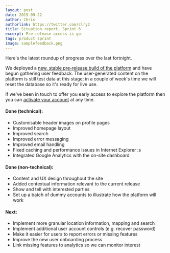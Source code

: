 ```yaml
---
layout: post
date: 2015-09-22
author: Chris
authorlink: https://twitter.com/clry2
title: Situation report, Sprint 6
excerpt: Pre-release access is go.
tags: product sprint
image: samplefeedback.png
---
```


Here's the latest roundup of progress over the last fortnight.

We deployed a [new, stable pre-release build of the platform](https://goodhq.org) and have begun gathering user feedback. The user-generated content on the platform is still test data at this stage; in a couple of week's time we will reset the database so it's ready for live use.

If we've been in touch to offer you early access to explore the platform then you can [activate your account](https://goodhq.org/#/signup/) at any time. 

#### Done (technical):

* Customisable header images on profile pages
* Improved homepage layout
* Improved search
* Improved error messaging
* Improved email handling
* Fixed caching and performance issues in Internet Explorer :s
* Integrated Google Analytics with the on-site dashboard

#### Done (non-technical):

* Content and UX design throughout the site
* Added contextual information relevant to the current release
* Show and tell with interested parties
* Set up a batch of dummy accounts to illustrate how the platform will work

#### Next:

* Implement more granular location information, mapping and search
* Implement additional user account controls (e.g. recover password)
* Make it easier for users to report errors or missing features
* Improve the new user onboarding process
* Link missing features to analytics so we can monitor interest
